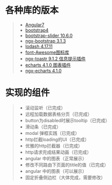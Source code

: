 # 各种库的版本
 
 > * [Angular7](https://www.angular.cn/docs)
 > * [bootstrap4](https://v4.bootcss.com/)
> *  [bootstrap-slider 10.6.0](https://seiyria.com/bootstrap-slider/)
 > * [ngx-bootstrap 3.1.3](http://ngx-bootstrap.com/#/)
 > * [lodash 4.17.11](https://www.lodashjs.com)
 > * [font-Awesome图标库](http://fontawesome.dashgame.com/)
 > * [ngx-toastr 9.1.2 信息提示插件](https://codeseven.github.io/toastr/)
 > * [echarts 4.1.0 图表插件](https://echarts.baidu.com/)
 > * [ngx-echarts 4.1.0](https://www.npmjs.com/package/ngx-echarts)


 # 实现的组件
 
  > * 滚动监听（已完成）
  > * 远程加载数据表格分页（已完成）
  > * button为disabled时展示tooltip（已完成）
  > * 滑动条（已完成）
  > * modal 弹框实践（已完成）
  > * http拦截loading的UI（已完成）
  > * 优雅的http拦截器（已完成）
  > * http请求完成结果动画（已完成）
  > * angular 中的图表（正常展示）
  > * 修改不同路由下页面的title的值（已完成）
  > * angular 中的图表（可以展示）
  > * 固定折叠侧边栏（大体完成，需要修改）
 
 
